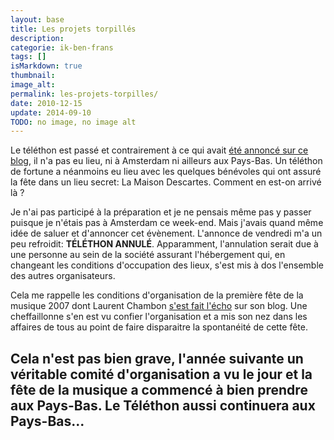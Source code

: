 ```yaml
---
layout: base
title: Les projets torpillés
description: 
categorie: ik-ben-frans
tags: []
isMarkdown: true
thumbnail: 
image_alt: 
permalink: les-projets-torpilles/
date: 2010-12-15
update: 2014-09-10
TODO: no image, no image alt
---
```




Le téléthon est passé et contrairement à ce qui avait [été annoncé sur ce blog](/solidarite-francophone), il n'a pas eu lieu, ni à Amsterdam ni ailleurs aux Pays-Bas. Un téléthon de fortune a néanmoins eu lieu avec les quelques bénévoles qui ont assuré la fête dans un lieu secret: La Maison Descartes. Comment en est-on arrivé là ?

Je n'ai pas participé à la préparation et je ne pensais même pas y passer puisque je n'étais pas à Amsterdam ce week-end. Mais j'avais quand même idée de saluer et d'annoncer cet évènement. L'annonce de vendredi m'a un peu refroidit: **TÉLÉTHON ANNULÉ**. Apparamment, l'annulation serait due à une personne au sein de la société assurant l'hébergement qui, en changeant les conditions d'occupation des lieux, s'est mis à dos l'ensemble des autres organisateurs.

Cela me rappelle les conditions d'organisation de la première fête de la musique 2007 dont Laurent Chambon [s'est fait l'écho](http://www.laurentchambon.net/2007/06/une-fte-presqu.html) sur son blog. Une cheffaillonne s'en est vu confier l'organisation et a mis son nez dans les affaires de tous au point de faire disparaitre la spontanéité de cette fête.

Cela n'est pas bien grave, l'année suivante un véritable comité d'organisation a vu le jour et la fête de la musique a commencé à bien prendre aux Pays-Bas. Le Téléthon aussi continuera aux Pays-Bas...
---